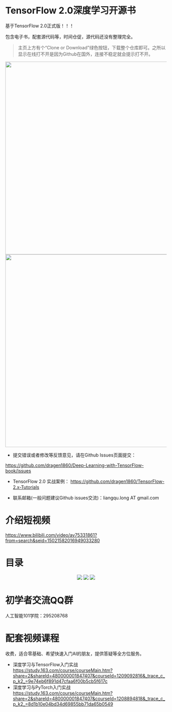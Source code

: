 # TensorFlow 2.0深度学习开源书

基于TensorFlow 2.0正式版！！！

包含电子书，配套源代码等，时间仓促，源代码还没有整理完全。

>主页上方有个“Clone or Download”绿色按钮，下载整个仓库即可。之所以显示在线打不开是因为Github在国外，连接不稳定就会提示打不开。

<p align="center">
  <img src="assets/1.jpg" align="center" width="600">
  <img src="assets/2.png" align="center" width="600">
</p>

-	提交错误或者修改等反馈意见，请在Github Issues页面提交：

https://github.com/dragen1860/Deep-Learning-with-TensorFlow-book/issues

-	TensorFlow 2.0 实战案例：
https://github.com/dragen1860/TensorFlow-2.x-Tutorials

-	联系邮箱(一般问题建议Github issues交流)：liangqu.long AT gmail.com

# 介绍短视频

https://www.bilibili.com/video/av75331861?from=search&seid=15021582016949033280

# 目录

<p align="center">
  <img src="assets/0.4.目录-双排-1.jpg">
  <img src="assets/0.4.目录-双排-2.jpg">
  <img src="assets/0.4.目录-双排-3.jpg">
</p>


# 初学者交流QQ群

人工智能101学院：295208768

#	配套视频课程

收费，适合零基础、希望快速入门AI的朋友，提供答疑等全方位服务。

- 深度学习与TensorFlow入门实战
https://study.163.com/course/courseMain.htm?share=2&shareId=480000001847407&courseId=1209092816&_trace_c_p_k2_=9e74eb6f891d47cfaa6f00b5cb5f617c
- 深度学习与PyTorch入门实战
https://study.163.com/course/courseMain.htm?share=2&shareId=480000001847407&courseId=1208894818&_trace_c_p_k2_=8d1b10e04bd34d69855bb71da65b0549


